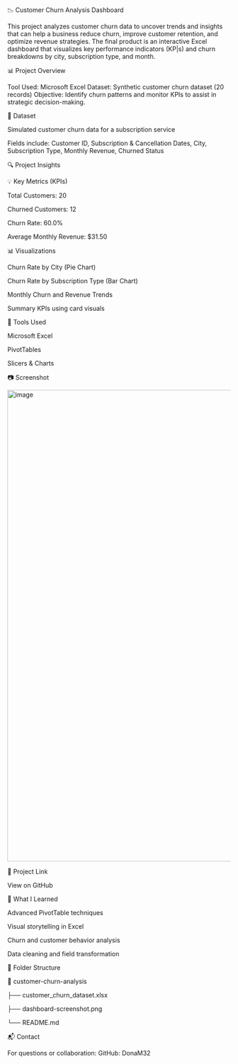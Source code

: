 📉 Customer Churn Analysis Dashboard

This project analyzes customer churn data to uncover trends and insights that can help a business reduce churn, improve customer retention, and optimize revenue strategies.
The final product is an interactive Excel dashboard that visualizes key performance indicators (KP|s) and churn breakdowns by city, subscription type, and month.

📊 Project Overview

Tool Used: Microsoft Excel
Dataset: Synthetic customer churn dataset (20 records)
Objective: Identify churn patterns and monitor KPIs to assist in strategic decision-making.


📁 Dataset

Simulated customer churn data for a subscription service

Fields include: Customer ID, Subscription & Cancellation Dates, City, Subscription Type, Monthly Revenue, Churned Status

🔍 Project Insights

💡 Key Metrics (KPIs)

Total Customers: 20

Churned Customers: 12

Churn Rate: 60.0%

Average Monthly Revenue: $31.50

📊 Visualizations

Churn Rate by City (Pie Chart)

Churn Rate by Subscription Type (Bar Chart)

Monthly Churn and Revenue Trends

Summary KPIs using card visuals

📌 Tools Used

Microsoft Excel

PivotTables

Slicers & Charts

📷 Screenshot

<img width="1065" alt="image" src="https://github.com/user-attachments/assets/bff8ac55-2bc6-4f92-a860-b07c8d0ce9d5" />


🔗 Project Link

View on GitHub

🧠 What I Learned

Advanced PivotTable techniques

Visual storytelling in Excel

Churn and customer behavior analysis

Data cleaning and field transformation

📂 Folder Structure

📁 customer-churn-analysis

├── customer_churn_dataset.xlsx

├── dashboard-screenshot.png

└── README.md

📬 Contact

For questions or collaboration:
GitHub: DonaM32
